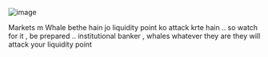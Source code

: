 ![image](https://github.com/user-attachments/assets/b34a2b8f-240e-44b1-8813-89a683730b9b)

Markets m Whale bethe hain jo liquidity point ko attack krte hain .. so watch for it , be prepared .. institutional banker , whales whatever they are they will attack your liquidity point
